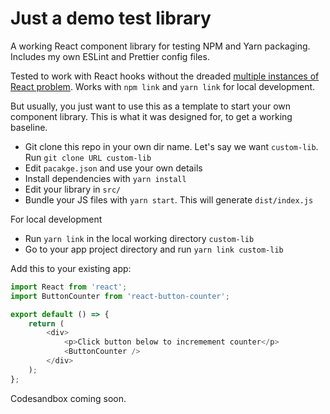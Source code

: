 # Just a demo test library

A working React component library for testing NPM and Yarn packaging. Includes my own ESLint and Prettier config files.

Tested to work with React hooks without the dreaded [multiple instances of React problem](https://github.com/facebook/react/issues/13991). Works with `npm link` and `yarn link` for local development.

But usually, you just want to use this as a template to start your own component library. This is what it was designed for, to get a working baseline.

- Git clone this repo in your own dir name. Let's say we want `custom-lib`. Run `git clone URL custom-lib`
- Edit `pacakge.json` and use your own details
- Install dependencies with `yarn install`
- Edit your library in `src/`
- Bundle your JS files with `yarn start`. This will generate `dist/index.js`

For local development

- Run `yarn link` in the local working directory `custom-lib`
- Go to your app project directory and run `yarn link custom-lib`

Add this to your existing app:

```js
import React from 'react';
import ButtonCounter from 'react-button-counter';

export default () => {
    return (
        <div>
            <p>Click button below to incremement counter</p>
            <ButtonCounter />
        </div>
    );
};
```

Codesandbox coming soon.
